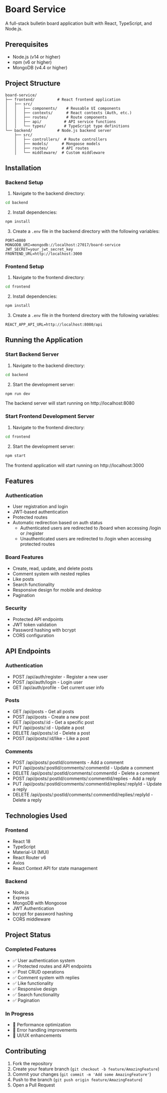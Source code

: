 # Board Service

A full-stack bulletin board application built with React, TypeScript, and Node.js.

## Prerequisites

- Node.js (v14 or higher)
- npm (v6 or higher)
- MongoDB (v4.4 or higher)

## Project Structure

```
board-service/
├── frontend/          # React frontend application
│   ├── src/
│   │   ├── components/    # Reusable UI components
│   │   ├── contexts/      # React contexts (Auth, etc.)
│   │   ├── routes/        # Route components
│   │   ├── api/          # API service functions
│   │   └── types/        # TypeScript type definitions
└── backend/           # Node.js backend server
    ├── src/
    │   ├── controllers/  # Route controllers
    │   ├── models/      # Mongoose models
    │   ├── routes/      # API routes
    │   └── middleware/  # Custom middleware
```

## Installation

### Backend Setup

1. Navigate to the backend directory:
```bash
cd backend
```

2. Install dependencies:
```bash
npm install
```

3. Create a `.env` file in the backend directory with the following variables:
```env
PORT=8080
MONGODB_URI=mongodb://localhost:27017/board-service
JWT_SECRET=your_jwt_secret_key
FRONTEND_URL=http://localhost:3000
```

### Frontend Setup

1. Navigate to the frontend directory:
```bash
cd frontend
```

2. Install dependencies:
```bash
npm install
```

3. Create a `.env` file in the frontend directory with the following variables:
```env
REACT_APP_API_URL=http://localhost:8080/api
```

## Running the Application

### Start Backend Server

1. Navigate to the backend directory:
```bash
cd backend
```

2. Start the development server:
```bash
npm run dev
```

The backend server will start running on http://localhost:8080

### Start Frontend Development Server

1. Navigate to the frontend directory:
```bash
cd frontend
```

2. Start the development server:
```bash
npm start
```

The frontend application will start running on http://localhost:3000

## Features

### Authentication
- User registration and login
- JWT-based authentication
- Protected routes
- Automatic redirection based on auth status
  - Authenticated users are redirected to /board when accessing /login or /register
  - Unauthenticated users are redirected to /login when accessing protected routes

### Board Features
- Create, read, update, and delete posts
- Comment system with nested replies
- Like posts
- Search functionality
- Responsive design for mobile and desktop
- Pagination

### Security
- Protected API endpoints
- JWT token validation
- Password hashing with bcrypt
- CORS configuration

## API Endpoints

### Authentication
- POST /api/auth/register - Register a new user
- POST /api/auth/login - Login user
- GET /api/auth/profile - Get current user info

### Posts
- GET /api/posts - Get all posts
- POST /api/posts - Create a new post
- GET /api/posts/:id - Get a specific post
- PUT /api/posts/:id - Update a post
- DELETE /api/posts/:id - Delete a post
- POST /api/posts/:id/like - Like a post

### Comments
- POST /api/posts/:postId/comments - Add a comment
- PUT /api/posts/:postId/comments/:commentId - Update a comment
- DELETE /api/posts/:postId/comments/:commentId - Delete a comment
- POST /api/posts/:postId/comments/:commentId/replies - Add a reply
- PUT /api/posts/:postId/comments/:commentId/replies/:replyId - Update a reply
- DELETE /api/posts/:postId/comments/:commentId/replies/:replyId - Delete a reply

## Technologies Used

### Frontend
- React 18
- TypeScript
- Material-UI (MUI)
- React Router v6
- Axios
- React Context API for state management

### Backend
- Node.js
- Express
- MongoDB with Mongoose
- JWT Authentication
- bcrypt for password hashing
- CORS middleware

## Project Status

### Completed Features
- ✅ User authentication system
- ✅ Protected routes and API endpoints
- ✅ Post CRUD operations
- ✅ Comment system with replies
- ✅ Like functionality
- ✅ Responsive design
- ✅ Search functionality
- ✅ Pagination

### In Progress
- 🔄 Performance optimization
- 🔄 Error handling improvements
- 🔄 UI/UX enhancements

## Contributing

1. Fork the repository
2. Create your feature branch (`git checkout -b feature/AmazingFeature`)
3. Commit your changes (`git commit -m 'Add some AmazingFeature'`)
4. Push to the branch (`git push origin feature/AmazingFeature`)
5. Open a Pull Request 